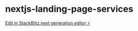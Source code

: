 # nextjs-landing-page-services

[Edit in StackBlitz next generation editor ⚡️](https://stackblitz.com/~/github.com/alexgenovese/nextjs-landing-page-services)